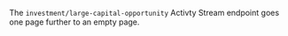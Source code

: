 The `investment/large-capital-opportunity` Activty Stream endpoint goes one page further to an empty page.
